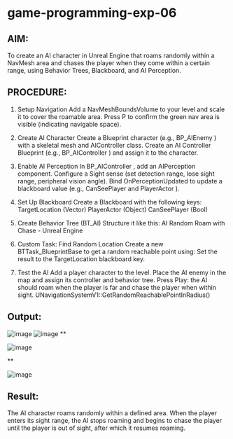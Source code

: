 # game-programming-exp-06
## AIM:
To create an AI character in Unreal Engine that roams randomly within a NavMesh area and chases
the player when they come within a certain range, using Behavior Trees, Blackboard, and AI
Perception.
## PROCEDURE:
1. Setup Navigation
Add a NavMeshBoundsVolume to your level and scale it to cover the roamable area.
Press P to confirm the green nav area is visible (indicating navigable space).
2. Create AI Character
Create a Blueprint character (e.g., BP_AIEnemy ) with a skeletal mesh and AIController class.
Create an AI Controller Blueprint (e.g., BP_AIController ) and assign it to the character.
3. Enable AI Perception
In BP_AIController , add an AIPerception component.
Configure a Sight sense (set detection range, lose sight range, peripheral vision angle).
Bind OnPerceptionUpdated to update a blackboard value
(e.g., CanSeePlayer and PlayerActor ).
4. Set Up Blackboard
Create a Blackboard with the following keys:
TargetLocation (Vector)
PlayerActor (Object)
CanSeePlayer (Bool)
5. Create Behavior Tree (BT_AI)
Structure it like this:
AI Random Roam with Chase - Unreal Engine 

6. Custom Task: Find Random Location
Create a new BTTask_BlueprintBase to get a random reachable point using:
Set the result to the TargetLocation blackboard key.
7. Test the AI
Add a player character to the level.
Place the AI enemy in the map and assign its controller and behavior tree.
Press Play: the AI should roam when the player is far and chase the player when within
sight.
UNavigationSystemV1::GetRandomReachablePointInRadius()
## Output:
![image](https://github.com/user-attachments/assets/64452218-9636-47a2-bf50-7e675cd7ab96)
![image](https://github.com/user-attachments/assets/5e9eb5e2-53ba-4e3c-bf2a-2f3e5f76bfd3)
**

![image](https://github.com/user-attachments/assets/b9d4eb44-2c37-44d6-82ad-13d4cc136b2c)

**

![image](https://github.com/user-attachments/assets/54aff871-6ebc-4c3f-a5fa-815cfb2265ac)



##  Result:
The AI character roams randomly within a defined area. When the player enters its sight range, the
AI stops roaming and begins to chase the player until the player is out of sight, after which it
resumes roaming.
